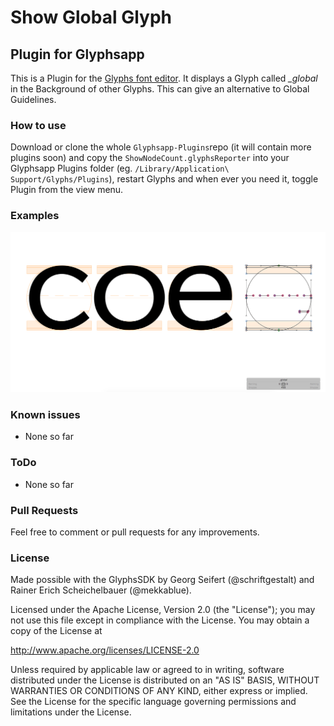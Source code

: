 # Show Global Glyph

## Plugin for Glyphsapp

This is a Plugin for the [Glyphs font editor](http://glyphsapp.com/). It displays a Glyph called *_global* in the Background of other Glyphs. This can give an alternative to Global Guidelines.

### How to use

Download or clone the whole `Glyphsapp-Plugins`repo (it will contain more plugins soon) and copy the `ShowNodeCount.glyphsReporter` into your Glyphsapp Plugins folder (eg. `/Library/Application\ Support/Glyphs/Plugins`), restart Glyphs and when ever you need it, toggle Plugin from the view menu.

### Examples

![Show Global Glyph](ShowGlobalGlyph.png)

### Known issues

- None so far

### ToDo

- None so far

### Pull Requests

Feel free to comment or pull requests for any improvements.

### License

Made possible with the GlyphsSDK by Georg Seifert (@schriftgestalt) and Rainer Erich Scheichelbauer (@mekkablue).

Licensed under the Apache License, Version 2.0 (the "License");
you may not use this file except in compliance with the License.
You may obtain a copy of the License at

http://www.apache.org/licenses/LICENSE-2.0

Unless required by applicable law or agreed to in writing, software
distributed under the License is distributed on an "AS IS" BASIS,
WITHOUT WARRANTIES OR CONDITIONS OF ANY KIND, either express or implied.
See the License for the specific language governing permissions and
limitations under the License.
